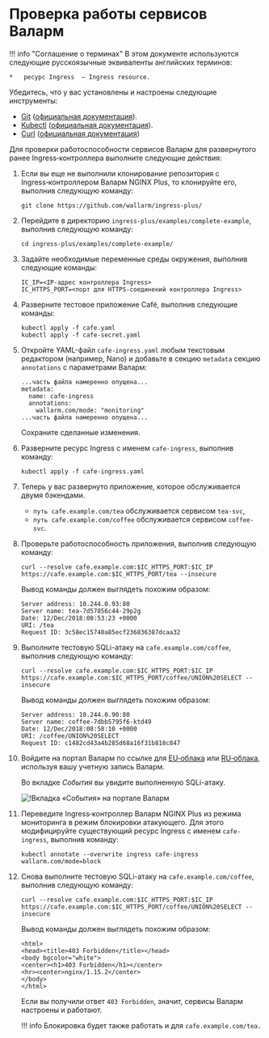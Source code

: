 ﻿
[link-git-website]:         https://git-scm.com/
[link-git-docs]:            https://git-scm.com/doc
[link-kubectl-website]:     https://kubernetes.io/docs/reference/kubectl/overview/
[link-kubectl-docs]:        https://kubernetes.io/docs/tasks/tools/install-kubectl/
[link-curl-website]:        https://curl.haxx.se/
[link-curl-docs]:           https://curl.haxx.se/docs/tooldocs.html
[link-wallarm-portal]:      https://my.wallarm.com/
[link-wallarm-portal-ru]:   https://my.wallarm.ru/
    
[img-wallarm-portal-events]:    ../../../images/installation-ingress/1-wallarm-portal-events-ru.png
    
[link-previous-chapter]:    resource-creation.md
    
    
#   Проверка работы сервисов Валарм

!!! info "Соглашение о терминах"
    В этом документе используются следующие русскоязычные эквиваленты английских терминов:
    
    *   ресурс Ingress  — Ingress resource.

Убедитесь, что у вас установлены и настроены следующие инструменты:
*   [Git][link-git-website] ([официальная документация][link-git-docs]).
*   [Kubectl][link-kubectl-website] ([официальная документация][link-kubectl-docs]).
*   [Curl][link-curl-website] ([официальная документация][link-curl-docs])


Для проверки работоспособности сервисов Валарм для развернутого ранее Ingress‑контроллера выполните следующие действия:

1.  Если вы еще не выполнили клонирование репозитория с Ingress‑контроллером Валарм NGINX Plus, то клонируйте его, выполнив следующую команду:
    
    ```
    git clone https://github.com/wallarm/ingress-plus/
    ```
    
2.  Перейдите в директорию `ingress-plus/examples/complete-example`, выполнив следующую команду:
    
    ```
    cd ingress-plus/examples/complete-example/
    ```
    
3.  Задайте необходимые переменные среды окружения, выполнив следующие команды:
    
    ```
    IC_IP=<IP‑адрес контроллера Ingress>
    IC_HTTPS_PORT=<порт для HTTPS‑соединений контроллера Ingress>
    ```
    
4.  Разверните тестовое приложение Café, выполнив следующие команды:
    
    ```
    kubectl apply -f cafe.yaml
    kubectl apply -f cafe-secret.yaml
    ```
    
5.  Откройте YAML-файл `cafe-ingress.yaml` любым текстовым редактором (например, Nano) и добавьте в секцию `metadata` секцию `annotations` с параметрами Валарм:
    
    ```
    ...часть файла намеренно опущена...
    metadata:
      name: cafe-ingress
      annotations:
        wallarm.com/mode: "monitoring"
    ...часть файла намеренно опущена...
    ```
    
    Сохраните сделанные изменения.
     
6.  Разверните ресурс Ingress с именем `cafe-ingress`, выполнив команду:
    
    ```
    kubectl apply -f cafe-ingress.yaml
    ```
    
7.  Теперь у вас развернуто приложение, которое обслуживается двумя бэкендами.
    *   `путь cafe.example.com/tea` обслуживается сервисом `tea-svc`,
    *   `путь cafe.example.com/coffee` обслуживается сервисом `coffee-svc`.
    
8.  Проверьте работоспособность приложения, выполнив следующую команду:
    
    ```
    curl --resolve cafe.example.com:$IC_HTTPS_PORT:$IC_IP https://cafe.example.com:$IC_HTTPS_PORT/tea --insecure
    ```
    
    Вывод команды должен выглядеть похожим образом:
    
    ```
    Server address: 10.244.0.93:80
    Server name: tea-7d57856c44-29p2g
    Date: 12/Dec/2018:08:53:23 +0000
    URI: /tea
    Request ID: 3c58ec15740a85ecf236836387dcaa32
    ```
    
9.  Выполните тестовую SQLi-атаку на `cafe.example.com/coffee`, выполнив следующую команду:
    
    ```
    curl --resolve cafe.example.com:$IC_HTTPS_PORT:$IC_IP https://cafe.example.com:$IC_HTTPS_PORT/coffee/UNION%20SELECT --insecure
    ```
    
    Вывод команды должен выглядеть похожим образом:
    
    ```
    Server address: 10.244.0.90:80
    Server name: coffee-7dbb5795f6-ktd49
    Date: 12/Dec/2018:08:58:10 +0000
    URI: /coffee/UNION%20SELECT
    Request ID: c1482cd43a4b285d68a16f31b818c847
    ```
    
10. Войдите на портал Валарм по ссылке для [EU‑облака][link-wallarm-portal] или [RU‑облака][link-wallarm-portal-ru], используя вашу учетную запись Валарм.
    
    Во вкладке *События* вы увидите выполненную SQLi-атаку.
    
    ![!Вкладка «События» на портале Валарм][img-wallarm-portal-events]
    
11. Переведите Ingress‑контроллер Валарм NGINX Plus из режима мониторинга в режим блокировки атакующего. Для этого модифицируйте существующий ресурс Ingress с именем `cafe-ingress`, выполнив команду:
    
    ```
    kubectl annotate --overwrite ingress cafe-ingress wallarm.com/mode=block
    ```
    
12. Снова выполните тестовую SQLi-атаку на `cafe.example.com/coffee`, выполнив следующую команду:
    
    ```
    curl --resolve cafe.example.com:$IC_HTTPS_PORT:$IC_IP https://cafe.example.com:$IC_HTTPS_PORT/coffee/UNION%20SELECT --insecure
    ```
    
    Вывод команды должен выглядеть похожим образом:
    
    ```
    <html>
    <head><title>403 Forbidden</title></head>
    <body bgcolor="white">
    <center><h1>403 Forbidden</h1></center>
    <hr><center>nginx/1.15.2</center>
    </body>
    </html>
    ```
    
    Если вы получили ответ `403 Forbidden`, значит, сервисы Валарм настроены и работают.
    
    !!! info
        Блокировка будет также работать и для `cafe.example.com/tea.`
